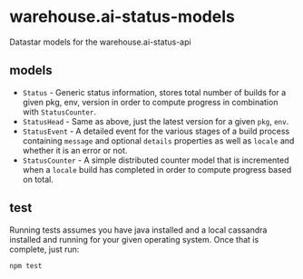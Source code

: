 # warehouse.ai-status-models

Datastar models for the warehouse.ai-status-api

## models

- `Status` - Generic status information, stores total number of builds for a given
  pkg, env, version in order to compute progress in combination with
  `StatusCounter`.
- `StatusHead` - Same as above, just the latest version for a given `pkg`,
  `env`.
- `StatusEvent` - A detailed event for the various stages of a build process
  containing `message` and optional `details` properties as well as `locale` and
  whether it is an error or not.
- `StatusCounter` - A simple distributed counter model that is incremented when
  a `locale` build has completed in order to compute progress based on total.

## test

Running tests assumes you have java installed and a local cassandra installed
and running for your given operating system. Once that is complete, just run:

```sh
npm test
```
